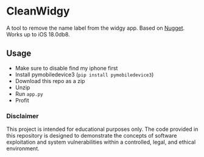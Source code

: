 # CleanWidgy
A tool to remove the name label from the widgy app. Based on [Nugget](https://github.com/leminlimez/Nugget). Works up to iOS 18.0db8.

## Usage
- Make sure to disable find my iphone first
- Install pymobiledevice3 (`pip install pymobiledevice3`)
- Download this repo as a zip
- Unzip
- Run `app.py`
- Profit

### Disclaimer
This project is intended for educational purposes only. The code provided in this repository is designed to demonstrate the concepts of software exploitation and system vulnerabilities within a controlled, legal, and ethical environment.
